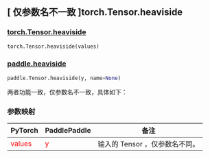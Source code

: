 ## [ 仅参数名不一致 ]torch.Tensor.heaviside

### [torch.Tensor.heaviside](https://pytorch.org/docs/1.13/generated/torch.Tensor.heaviside.html?highlight=torch+tensor+heaviside#torch.Tensor.heaviside)

```python
torch.Tensor.heaviside(values)
```

### [paddle.heaviside](https://www.paddlepaddle.org.cn/documentation/docs/zh/api/paddle/Tensor_cn.html#heaviside-y-name-none)

```python
paddle.Tensor.heaviside(y, name=None)
```

两者功能一致，仅参数名不一致，具体如下：
### 参数映射
| PyTorch                           | PaddlePaddle                 | 备注                                                   |
|-----------------------------------|------------------------------| ------------------------------------------------------ |
| <font color='red'> values </font> | <font color='red'> y </font> | 输入的 Tensor ，仅参数名不同。                                     |
